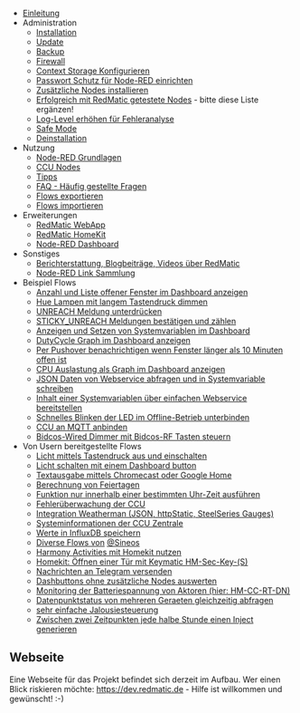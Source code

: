 * [Einleitung](Intro)
* Administration
  * [Installation](Installation)
  * [Update](Update)
  * [Backup](Backup)
  * [Firewall](Firewall)
  * [Context Storage Konfigurieren](Context-Storage)
  * [Passwort Schutz für Node-RED einrichten](Passwort)
  * [Zusätzliche Nodes installieren](Node-Installation)
  * [Erfolgreich mit RedMatic getestete Nodes](Erfolgreich-getestete-Nodes) - bitte diese Liste ergänzen!
  * [Log-Level erhöhen für Fehleranalyse](Loglevel)
  * [Safe Mode](Safe-Mode)
  * [Deinstallation](Deinstallation)
* Nutzung
  * [Node-RED Grundlagen](Node-RED)
  * [CCU Nodes](CCU-Nodes)
  * [Tipps](Tipps)
  * [FAQ - Häufig gestellte Fragen](Faq)
  * [Flows exportieren](Flow-Export)
  * [Flows importieren](Flow-Import)
* Erweiterungen
  * [RedMatic WebApp](Webapp)
  * [RedMatic HomeKit](Homekit)
  * [Node-RED Dashboard](Dashboard-Screenshots)
* Sonstiges
  * [Berichterstattung, Blogbeiträge, Videos über RedMatic](Berichterstattung)
  * [Node-RED Link Sammlung](Links)
* Beispiel Flows
  * [Anzahl und Liste offener Fenster im Dashboard anzeigen](Flow-Windows)
  * [Hue Lampen mit langem Tastendruck dimmen](Flow-Hue)
  * [UNREACH Meldung unterdrücken](Flow-Unreach)
  * [STICKY_UNREACH Meldungen bestätigen und zählen](Flow-Sticky)
  * [Anzeigen und Setzen von Systemvariablen im Dashboard](Flow-Sysvar-Dashboard)
  * [DutyCycle Graph im Dashboard anzeigen](Flow-DutyCycle)
  * [Per Pushover benachrichtigen wenn Fenster länger als 10 Minuten offen ist](Flow-Window-Pushover)
  * [CPU Auslastung als Graph im Dashboard anzeigen](Flow-CPU-Usage)
  * [JSON Daten von Webservice abfragen und in Systemvariable schreiben](Flow-HTTP-Client)
  * [Inhalt einer Systemvariablen über einfachen Webservice bereitstellen](Flow-HTTP-Server)
  * [Schnelles Blinken der LED im Offline-Betrieb unterbinden](Flow-Offline-LED)
  * [CCU an MQTT anbinden](Flow-MQTT)
  * [Bidcos-Wired Dimmer mit Bidcos-RF Tasten steuern](Flow-Wired-Dimmer)
* Von Usern bereitgestellte Flows
  * [Licht mittels Tastendruck aus und einschalten](Flow-simple-toggle-light)
  * [Licht schalten mit einem Dashboard button](combine-logic-node-for-toggle-state)
  * [Textausgabe mittels Chromecast oder Google Home](Flow-speak-text-on-Google)
  * [Berechnung von Feiertagen](Flow-to-calculate-german-holidays)
  * [Funktion nur innerhalb einer bestimmten Uhr-Zeit ausführen](Flow-within-time)
  * [Fehlerüberwachung der CCU](Flow-Syslog)
  * [Integration Weatherman (JSON, httpStatic, SteelSeries Gauges)](https://github.com/Sineos/node-red-contrib-weatherman/blob/master/README_DE.md)
  * [Systeminformationen der CCU Zentrale](https://github.com/Sineos/redmatic-flow-sysinfo/blob/master/README_DE.md)
  * [Werte in InfluxDB speichern](Flow-Influx)
  * [Diverse Flows von](https://github.com/Sineos/redmatic-flow-misc) [@Sineos](https://github.com/Sineos/)
  * [Harmony Activities mit Homekit nutzen](Harmony-Activities-mit-Homekit-nutzen)
  * [Homekit: Öffnen einer Tür mit Keymatic HM-Sec-Key-(S)](https://github.com/rdmtc/RedMatic/wiki/Open-Workaround-für-HM-Sec-Key)
  * [Nachrichten an Telegram versenden](https://github.com/rdmtc/RedMatic/wiki/Nachrichten-an-Telegram-versenden)
  * [Dashbuttons ohne zusätzliche Nodes auswerten](https://github.com/holgerimbery/redmatic_flows/blob/master/dashbutton_auswerten/README.md)
  * [Monitoring der Batteriespannung von Aktoren (hier: HM-CC-RT-DN)](https://github.com/holgerimbery/redmatic_flows/blob/master/battery_monitoring/README.md)
  * [Datenpunktstatus von mehreren Geraeten gleichzeitig abfragen](flow-geraete-abfragen)
  * [sehr einfache Jalousiesteuerung](https://github.com/rdmtc/RedMatic/wiki/sehr-einfache-Jalousiesteuerung)
  * [Zwischen zwei Zeitpunkten jede halbe Stunde einen Inject generieren](https://github.com/rdmtc/RedMatic/wiki/Zwischen-zwei-Zeitpunkten-jede-halbe-Stunde-einen-Inject-generieren)


## Webseite

Eine Webseite für das Projekt befindet sich derzeit im Aufbau. Wer einen Blick riskieren möchte: 
https://dev.redmatic.de - Hilfe ist willkommen und gewünscht! :-)